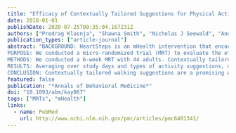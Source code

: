 ```yaml
---
title: "Efficacy of Contextually Tailored Suggestions for Physical Activity: A Micro-Randomized Optimization Trial of HeartSteps"
date: 2018-01-01
publishDate: 2020-07-25T00:35:04.167231Z
authors: ["Predrag Klasnja", "Shawna Smith", "Nicholas J Seewald", "Andy Lee", "Kelly Hall", "Brook Luers", "Eric B Hekler", "Susan A Murphy"]
publication_types: ["article-journal"]
abstract: "BACKGROUND: HeartSteps is an mHealth intervention that encourages regular walking via activity suggestions tailored to the individuals' current context.
PURPOSE: We conducted a micro-randomized trial (MRT) to evaluate the efficacy of HeartSteps’ activity suggestions to optimize the intervention.
METHODS: We conducted a 6-week MRT with 44 adults. Contextually tailored suggestions could be delivered up to five times per day at user-selected times. At each of these five times, for each participant on each day of the study, HeartSteps randomized whether to provide an activity suggestion, and, if so, whether to provide a walking or an antisedentary suggestion. We used a centered and weighted least squares method to analyze the effect of suggestions on the 30-min step count following suggestion randomization.
RESULTS: Averaging over study days and types of activity suggestions, delivering a suggestion versus no suggestion increased the 30-min step count by 14% (p = .06), 35 additional steps over the 253-step average. The effect was not evenly distributed in time. Providing any type of suggestion versus no suggestion initially increased the step count by 66% (167 steps; p < .01), but this effect diminished over time. Averaging over study days, delivering a walking suggestion versus no suggestion increased the average step count by 24% (59 steps; p = .02). This increase was greater at the start of study (107% or 271 additional steps; p < .01), but decreased over time. Antisedentary suggestions had no detectable effect on the 30-min step count.
CONCLUSION: Contextually tailored walking suggestions are a promising way of initiating bouts of walking throughout the day."
featured: false
publication: "*Annals of Behavioral Medicine*"
doi: "10.1093/abm/kay067"
tags: ["MRTs", "mHealth"]
links:
  - name: PubMed
    url: http://www.ncbi.nlm.nih.gov/pmc/articles/pmc6401341/
---
```

